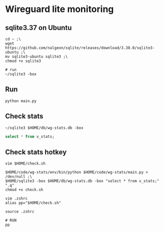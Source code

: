 # Wireguard lite monitoring


## sqlite3.37 on Ubuntu
```shell
cd ~ ;\
wget https://github.com/nalgeon/sqlite/releases/download/3.38.0/sqlite3-ubuntu ;\
mv sqlite3-ubuntu sqlite3 ;\
chmod +x sqlite3

# run
~/sqlite3 -box
```

## Run
```shell
python main.py
```

## Check stats
```shell
~/sqlite3 $HOME/db/wg-stats.db -box
```
```sql
select * from v_stats;
```

## Check stats hotkey
```shell
vim $HOME/check.sh

$HOME/code/wg-stats/env/bin/python $HOME/code/wg-stats/main.py > /dev/null ;\
$HOME/sqlite3 -box $HOME/db/wg-stats.db -box "select * from v_stats;" ".q"
chmod +x check.sh

vim .zshrc
alias pp="$HOME/check.sh"

source .zshrc

# RUN
pp
```